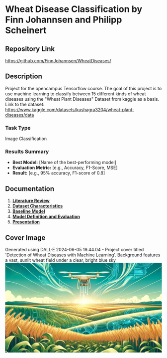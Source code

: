 # Wheat Disease Classification by Finn Johannsen and Philipp Scheinert

## Repository Link

https://github.com/FinnJohannsen/WheatDiseases/

## Description

Project for the opencampus Tensorflow course. The goal of this project is to use machine learning to classify between 15 different kinds of wheat diseases using the "Wheat Plant Diseases" Dataset from kaggle as a basis. Link to the dataset: https://www.kaggle.com/datasets/kushagra3204/wheat-plant-diseases/data

### Task Type

Image Classification 

### Results Summary

- **Best Model:** [Name of the best-performing model]
- **Evaluation Metric:** [e.g., Accuracy, F1-Score, MSE]
- **Result:** [e.g., 95% accuracy, F1-score of 0.8]

## Documentation

1. **[Literature Review](0_LiteratureReview/README.md)**
2. **[Dataset Characteristics](1_DatasetCharacteristics/exploratory_data_analysis.ipynb)**
3. **[Baseline Model](2_BaselineModel/baseline_model.ipynb)**
4. **[Model Definition and Evaluation](3_Model/model_definition_evaluation)**
5. **[Presentation](4_Presentation/README.md)**

## Cover Image
Generated using DALL·E 2024-06-05 19.44.04 - Project cover titled 'Detection of Wheat Diseases with Machine Learning'. Background features a vast, sunlit wheat field under a clear, bright blue sky
![Project Cover Image](CoverImage/cover_image.png)
